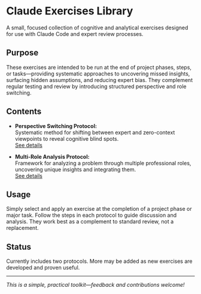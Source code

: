 # Claude Exercises Library

A small, focused collection of cognitive and analytical exercises designed for use with Claude Code and expert review processes.

## Purpose

These exercises are intended to be run at the end of project phases, steps, or tasks—providing systematic approaches to uncovering missed insights, surfacing hidden assumptions, and reducing expert bias. They complement regular testing and review by introducing structured perspective and role switching.

## Contents

- **Perspective Switching Protocol:**  
  Systematic method for shifting between expert and zero-context viewpoints to reveal cognitive blind spots.  
  [See details](./perspective-switching/perspective-switching-protocol-v2.md)

- **Multi-Role Analysis Protocol:**  
  Framework for analyzing a problem through multiple professional roles, uncovering unique insights and integrating them.  
  [See details](./role-switching/multi-role-analysis-protocol-v2.md)

## Usage

Simply select and apply an exercise at the completion of a project phase or major task. Follow the steps in each protocol to guide discussion and analysis. They work best as a complement to standard review, not a replacement.

## Status

Currently includes two protocols. More may be added as new exercises are developed and proven useful.

---

*This is a simple, practical toolkit—feedback and contributions welcome!*
